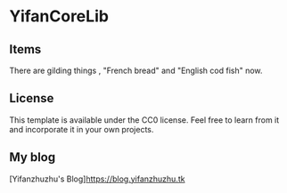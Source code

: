 # YifanCoreLib

## Items

There are gilding things , "French bread" and "English cod fish" now.

## License

This template is available under the CC0 license. Feel free to learn from it and incorporate it in your own projects.

## My blog

[Yifanzhuzhu's Blog]https://blog.yifanzhuzhu.tk
